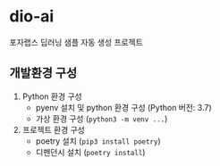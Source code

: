 # dio-ai
포자랩스 딥러닝 샘플 자동 생성 프로젝트

## 개발환경 구성
1. Python 환경 구성
    - pyenv 설치 및 python 환경 구성 (Python 버전: 3.7)
    - 가상 환경 구성 (`python3 -m venv ...`)
2. 프로젝트 환경 구성
    - poetry 설치 (`pip3 install poetry`)
    - 디펜던시 설치 (`poetry install`)
